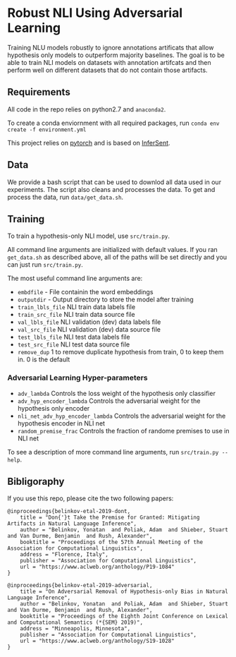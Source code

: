 # Robust NLI Using Adversarial Learning

Training NLU models robustly to ignore annotations artificats
that allow hypothesis only models to outperform majority baselines.
The goal is to be able to train NLI models on datasets with annotation artifcats
and then perform well on different datasets that do not contain those artifacts.

## Requirements
All code in the repo relies on python2.7 and `anaconda2`.

To create a conda enviornment with all required packages, run `conda env create -f environment.yml`

This project relies on [pytorch](http://pytorch.org/) and is based on [InferSent](https://github.com/facebookresearch/InferSent). 

## Data
We provide a bash script that can be used to downlod all data used in our experiments. The script also cleans and processes the data.
To get and process the data, run `data/get_data.sh`.  

## Training

To train a hypothesis-only NLI model, use `src/train.py`.

All command line arguments are initialized with default values. If you ran `get_data.sh` as described above, all of the paths will be set directly and you can just run `src/train.py`. 

The most useful command line arguments are:

- `embdfile` - File containin the word embeddings
- `outputdir` - Output directory to store the model after training
- `train_lbls_file` NLI train data labels file
- `train_src_file`  NLI train data source file
- `val_lbls_file`  NLI validation (dev) data labels file
- `val_src_file`   NLI validation (dev) data source file
- `test_lbls_file` NLI test data labels file
- `test_src_file`  NLI test data source file 
- `remove_dup` 1 to remove duplicate hypothesis from train, 0 to keep them in. 0 is the default

### Adversarial Learning Hyper-parameters
- `adv_lambda` Controls the loss weight of the hypothesis only classifier
- `adv_hyp_encoder_lambda` Controls the adversarial weight for the hypothesis only encoder
- `nli_net_adv_hyp_encoder_lambda` Controls the adversarial weight for the hypothesis encoder in NLI net
- `random_premise_frac` Controls the fraction of randome premises to use in NLI net

To see a description of more command line arguments, run `src/train.py --help`.


## Bibligoraphy
If you use this repo, please cite the two following papers:

```
@inproceedings{belinkov-etal-2019-dont,
    title = "Don{'}t Take the Premise for Granted: Mitigating Artifacts in Natural Language Inference",
    author = "Belinkov, Yonatan  and Poliak, Adam  and Shieber, Stuart  and Van Durme, Benjamin  and Rush, Alexander",
    booktitle = "Proceedings of the 57th Annual Meeting of the Association for Computational Linguistics",
    address = "Florence, Italy",
    publisher = "Association for Computational Linguistics",
    url = "https://www.aclweb.org/anthology/P19-1084"
}

@inproceedings{belinkov-etal-2019-adversarial,
    title = "On Adversarial Removal of Hypothesis-only Bias in Natural Language Inference",
    author = "Belinkov, Yonatan  and Poliak, Adam  and Shieber, Stuart  and Van Durme, Benjamin  and Rush, Alexander",
    booktitle = "Proceedings of the Eighth Joint Conference on Lexical and Computational Semantics (*{SEM} 2019)",
    address = "Minneapolis, Minnesota",
    publisher = "Association for Computational Linguistics",
    url = "https://www.aclweb.org/anthology/S19-1028"
}
```
